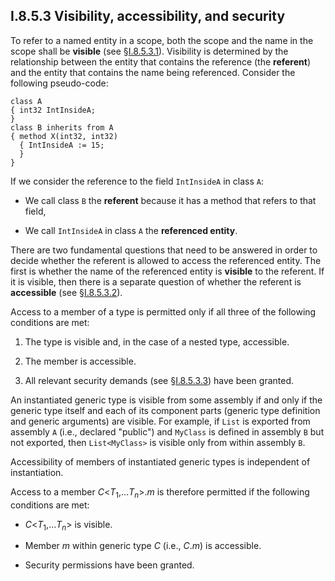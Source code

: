 ## I.8.5.3 Visibility, accessibility, and security

To refer to a named entity in a scope, both the scope and the name in the scope shall be **visible** (see §[I.8.5.3.1](i.8.5.3.1-visibility-of-types.md)). Visibility is determined by the relationship between the entity that contains the reference (the **referent**) and the entity that contains the name being referenced. Consider the following pseudo-code:

 ```
 class A
 { int32 IntInsideA;
 }
 class B inherits from A
 { method X(int32, int32)
   { IntInsideA := 15;
   }
 } 
 ```

If we consider the reference to the field `IntInsideA` in class `A`:

 * We call class `B` the **referent** because it has a method that refers to that field,

 * We call `IntInsideA` in class `A` the **referenced entity**.

There are two fundamental questions that need to be answered in order to decide whether the referent is allowed to access the referenced entity. The first is whether the name of the referenced entity is **visible** to the referent. If it is visible, then there is a separate question of whether the referent is **accessible** (see §[I.8.5.3.2](i.8.5.3.2-accessibility-of-members-and-nested-types.md)).

Access to a member of a type is permitted only if all three of the following conditions are met:

 1. The type is visible and, in the case of a nested type, accessible.

 2. The member is accessible.

 3. All relevant security demands (see §[I.8.5.3.3](i.8.5.3.3-security-permissions.md)) have been granted.

An instantiated generic type is visible from some assembly if and only if the generic type itself and each of its component parts (generic type definition and generic arguments) are visible.  For example, if `List` is exported from assembly `A` (i.e., declared "public") and `MyClass` is defined in assembly `B` but not exported, then `List<MyClass>` is visible only from within assembly `B`.

Accessibility of members of instantiated generic types is independent of instantiation.

Access to a member _C_\<_T_<sub>1</sub>,&hellip;_T_<sub>_n_</sub>\>._m_ is therefore permitted if the following conditions are met:

 * _C_\<_T_<sub>1</sub>,&hellip;_T_<sub>_n_</sub>\> is visible. 

 * Member _m_ within generic type _C_ (i.e., _C_._m_) is accessible.

 * Security permissions have been granted.
